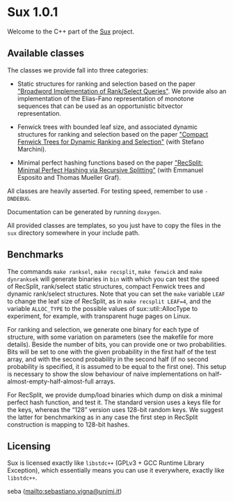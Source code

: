 Sux 1.0.1
=========

Welcome to the C++ part of the [Sux](http://sux.di.unimi.it/) project.

Available classes
-----------------

The classes we provide fall into three categories:

* Static structures for ranking and selection based on the paper
  ["Broadword Implementation of Rank/Select
  Queries"](http://vigna.di.unimi.it/papers.php#VigBIRSQ). We provide also
  an implementation of the Elias-Fano representation of monotone sequences
  that can be used as an opportunistic bitvector representation.

* Fenwick trees with bounded leaf size, and associated dynamic structures
  for ranking and selection based on the paper ["Compact Fenwick Trees for
  Dynamic Ranking and
  Selection"](http://vigna.di.unimi.it/papers.php#MaVCFTDRS) (with Stefano
  Marchini).

* Minimal perfect hashing functions based on the paper ["RecSplit: Minimal
  Perfect Hashing via Recursive
  Splitting"](http://vigna.di.unimi.it/papers.php#EGVRS) (with Emmanuel
  Esposito and Thomas Mueller Graf).

All classes are heavily asserted. For testing speed, remember to use `-DNDEBUG`.

Documentation can be generated by running `doxygen`.

All provided classes are templates, so you just have to copy the files in
the `sux` directory somewhere in your include path.

Benchmarks
----------

The commands `make ranksel`, `make recsplit`, `make fenwick` and `make
dynranksek` will generate binaries in `bin` with which you can test the
speed of RecSplit,  rank/select static structures, compact Fenwick trees
and dynamic rank/select structures. Note that you can set the `make`
variable `LEAF` to change the leaf size of RecSplit, as in `make recsplit
LEAF=4`, and the variable `ALLOC_TYPE` to the possible values of 
sux::util::AllocType to experiment, for example, with transparent huge
pages on Linux.

For ranking and selection, we generate one binary for each type of structure,
with some variation on parameters (see the makefile for more details). Beside
the number of bits, you can provide one or two probabilities. Bits will be set
to one with the given probability in the first half of the test array, and with
the second probability in the second half (if no second probability is
specified, it is assumed to be equal to the first one). This setup is necessary
to show the slow behaviour of naive implementations on
half-almost-empty-half-almost-full arrays.

For RecSplit, we provide dump/load binaries which dump on disk a minimal
perfect hash function, and test it. The standard version uses a keys file for
the keys, whereas the “128” version uses 128-bit random keys. We suggest the
latter for benchmarking as in any case the first step in RecSplit construction
is mapping to 128-bit hashes.

Licensing
---------

Sux is licensed exactly like `libstdc++` (GPLv3 + GCC Runtime Library
Exception), which essentially means you can use it everywhere, exactly
like `libstdc++`.

seba (<mailto:sebastiano.vigna@unimi.it>)
